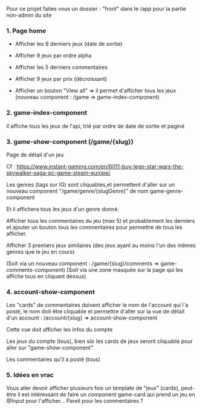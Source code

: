 
Pour ce projet faites vous un dossier : "front" dans le /app pour la partie non-admin du site


### 1. Page home


- Afficher les 9 derniers jeux (date de sortie)
- Afficher 9 jeux par ordre alpha
- Afficher les 5 derniers commentaires
- Afficher 9 jeux par prix (décroissant)


- Afficher un bouton "View all" => il permet d'afficher tous les jeux (nouveau component : /game => game-index-component)


### 2. game-index-component


Il affiche tous les jeux de l'api, trié par ordre de date de sortie et paginé


### 3. game-show-component (/game/{slug})


Page de détail d'un jeu


Cf : https://www.instant-gaming.com/en/6011-buy-lego-star-wars-the-skywalker-saga-pc-game-steam-europe/


Les genres (tags sur IG) sont cliquables,et permettent d'aller sur un nouveau component "/game/genre/{slugGenre}" de nom game-genre-component

Et il affichera tous les jeux d'un genre donné.


Afficher tous les commentaires du jeu (max 5) et probablement les derniers et ajouter un bouton tous les commentaires pour permettre de tous les afficher.


Afficher 3 premiers jeux similaires (des jeux ayant au moins l'un des mêmes genres que le jeu en cours)


(Soit via un nouveau component : /game/{slug}/comments => game-comments-component)
(Soit via une zone masquée sur la page qui les affiche tous en cliquant dessus)


### 4. account-show-component

Les "cards" de commentaires doivent afficher le nom de l'account qui l'a posté, le nom doit être cliquable et permettre d'aller sur la vue de détail d'un account : /account/{slug} => account-show-component


Cette vue doit afficher les infos du compte


Les jeux du compte (tous), bien sûr les cards de jeux seront cliquable pour aller sur "game-show-component"


Les commentaires qu'il a posté (tous)


### 5. Idées en vrac


Vous aller devoir afficher plusieurs fois un template de "jeux" (cards), peut-être il est intéressant de faire un component game-card qui prend un jeu en @Input pour l'afficher...
Pareil pour les commentaires ?









